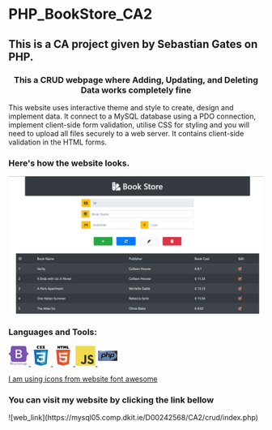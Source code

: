 # PHP_BookStore_CA2

<h2 aligh="center">This is a CA project given by Sebastian Gates on PHP.</h2>

<h3 align="center"> This a CRUD webpage where Adding, Updating, and Deleting Data works completely fine</h3>

<p align="left">
  This website uses interactive theme and style to create, design and implement data. It connect to a MySQL database using a PDO connection, implement client-side form validation, utilise CSS for styling and you will need to upload all files securely to a web server. It contains client-side validation in the HTML forms.
</p>

<h3> Here's how the website looks. </h3>

![github-large](https://github.com/TanishAfre/PHP_BookStore_CA2/blob/c00432a8cacbeac633452a69aeacfef5604df49c/crud/Image/Screenshot%202022-03-12%20204301.png)


<h3 align="left">Languages and Tools:</h3>
<p align="left"> <a href="https://getbootstrap.com" target="_blank" rel="noreferrer"> <img src="https://raw.githubusercontent.com/devicons/devicon/master/icons/bootstrap/bootstrap-plain-wordmark.svg" alt="bootstrap" width="40" height="40"/> </a> <a href="https://www.w3schools.com/css/" target="_blank" rel="noreferrer"> <img src="https://raw.githubusercontent.com/devicons/devicon/master/icons/css3/css3-original-wordmark.svg" alt="css3" width="40" height="40"/> </a> <a href="https://www.w3.org/html/" target="_blank" rel="noreferrer"> <img src="https://raw.githubusercontent.com/devicons/devicon/master/icons/html5/html5-original-wordmark.svg" alt="html5" width="40" height="40"/> </a> <a href="https://developer.mozilla.org/en-US/docs/Web/JavaScript" target="_blank" rel="noreferrer"> <img src="https://raw.githubusercontent.com/devicons/devicon/master/icons/javascript/javascript-original.svg" alt="javascript" width="40" height="40"/> </a> <a href="https://www.php.net" target="_blank" rel="noreferrer"> <img src="https://raw.githubusercontent.com/devicons/devicon/master/icons/php/php-original.svg" alt="php" width="40" height="40"/> </a> </p>


[I am using icons from website font awesome](https://fontawesome.com/icons)


<h3> You can visit my website by clicking the link bellow </h3>
![web_link](https://mysql05.comp.dkit.ie/D00242568/CA2/crud/index.php)
